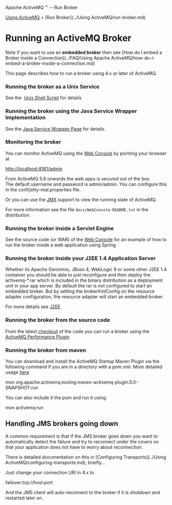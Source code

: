 Apache ActiveMQ ™ -- Run Broker 

[Using ActiveMQ](../using-activemq.md) > [Run Broker](../Using ActiveMQ/run-broker.md)


Running an ActiveMQ Broker
==========================

Note if you want to use an **embedded broker** then see [How do I embed a Broker inside a Connection](../FAQ/Using Apache ActiveMQ/how-do-i-embed-a-broker-inside-a-connection.md)

This page describes how to run a broker using 4.x or later of ActiveMQ.

### Running the broker as a Unix Service

See the  [Unix Shell Script](../Features/Unix/unix-shell-script.md) for details.

### Running the broker using the Java Service Wrapper Implementation

See the [Java Service Wrapper Page](../Tools/java-service-wrapper.md) for details.

### Monitoring the broker

You can monitor ActiveMQ using the [Web Console](../Tools/web-console.md) by pointing your browser at

[http://localhost:8161/admin](http://localhost:8161/admin)

From ActiveMQ 5.8 onwards the web apps is secured out of the box.  
The default username and password is admin/admin. You can configure this in the conf/jetty-real.properties file.

Or you can use the [JMX](../Features/jmx.md) support to view the running state of ActiveMQ.

For more information see the file `docs/WebConsole-README.txt` in the distribution.

### Running the broker inside a Servlet Engine

See the source code (or WAR) of the [Web Console](../Tools/web-console.md) for an example of how to run the broker inside a web application using Spring.

### Running the broker inside your J2EE 1.4 Application Server

Whether its Apache Geronmio, JBoss 4, WebLogic 9 or some other J2EE 1.4 container you should be able to just reconfigure and then deploy the activemq-*.rar which is included in the binary distribution as a deployment unit in your app server. By default the rar is not configured to start an embedded broker. But by setting the brokerXmlConfig on the resource adapter configuration, the resource adapter will start an embedded broker.

For more details see [J2EE](../Connectivity/Containers/j2ee.md)

### Running the broker from the source code

From the latest [checkout](../Developers/source.md) of the code you can run a broker using the [ActiveMQ Performance Plugin](../Features/Performance/activemq-performance-module-users-manual.md)

### Running the broker from maven

You can download and install the ActiveMQ Startup Maven Plugin via the following command if you are in a directory with a pom.xml. More detailed usage [here](../Tools/maven2-activemq-broker-plugin.md)

mvn org.apache.activemq.tooling:maven-activemq-plugin:5.0-SNAPSHOT:run

You can also include it the pom and run it using:

mvn activemq:run

Handling JMS brokers going down
-------------------------------

A common requirement is that if the JMS broker goes down you want to automatically detect the failure and try to reconnect under the covers so that your application does not have to worry about reconnection.

There is detailed documentation on this in [Configuring Transports](../Using ActiveMQ/configuring-transports.md); briefly...

Just change your connection URI in 4.x to

failover:tcp://host:port

And the JMS client will auto-reconnect to the broker if it is shutdown and restarted later on.

